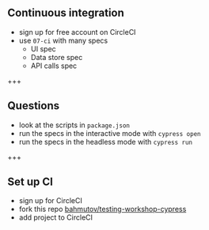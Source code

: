 ## Continuous integration

- sign up for free account on CircleCI
- use `07-ci` with many specs
  - UI spec
  - Data store spec
  - API calls spec

+++

## Questions

- look at the scripts in `package.json`
- run the specs in the interactive mode with `cypress open`
- run the specs in the headless mode with `cypress run`

+++

## Set up CI

- sign up for CircleCI
- fork this repo [bahmutov/testing-workshop-cypress](https://github.com/bahmutov/testing-workshop-cypress)
- add project to CircleCI
